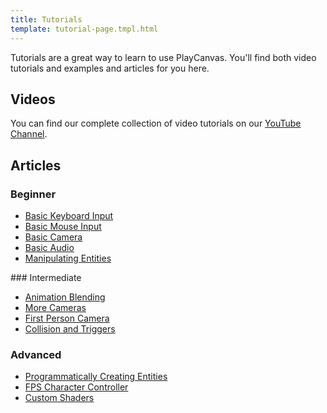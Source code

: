 ```yaml
---
title: Tutorials
template: tutorial-page.tmpl.html
---
```


Tutorials are a great way to learn to use PlayCanvas. You'll find both video tutorials and examples and articles for you here.

## Videos

You can find our complete collection of video tutorials on our [YouTube Channel](http://youtube.com/playcanvas).

## Articles

### Beginner

* [Basic Keyboard Input][keyboard_input]
* [Basic Mouse Input][mouse_input]
* [Basic Camera][basic_camera]
* [Basic Audio][basic_audio]
* [Manipulating Entities][manipulating_entities]

### Intermediate

* [Animation Blending][animation_blending]
* [More Cameras][more_cameras]
* [First Person Camera][first_person_camera]
* [Collision and Triggers][collision_and_triggers]

### Advanced

* [Programmatically Creating Entities][programmatically_creating]
* [FPS Character Controller][fps_character_controller]
* [Custom Shaders][custom_shaders]

[keyboard_input]: /tutorials/beginner/keyboard-input
[mouse_input]: /tutorials/beginner/mouse-input
[basic_camera]: /tutorials/beginner/basic-cameras
[basic_audio]: /tutorials/beginner/basic-audio
[manipulating_entities]: /tutorials/beginner/manipulating-entities

[animation_blending]: /tutorials/intermediate/animation-blending
[more_cameras]: /tutorials/intermediate/more-cameras
[first_person_camera]: /tutorials/intermediate/first-person-camera
[collision_and_triggers]: /tutorials/intermediate/collision-and-triggers

[fps_character_controller]: /tutorials/advanced/fps-controller
[programmatically_creating]: /tutorials/advanced/programmatically-creating
[custom_shaders]: /tutorials/advanced/custom-shaders

